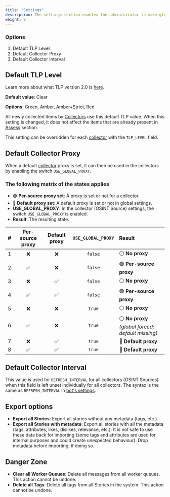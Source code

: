 ```yaml
---
title: "Settings"
description: The settings section enables the administrator to make global changes.
weight: 8
---
```


### Options
1. Default TLP Level
2. Default Collector Proxy
3. Default Collector Interval

## Default TLP Level
Learn more about what TLP version 2.0 is [here](https://www.first.org/tlp/).

**Default value**: Clear

**Options**: Green, Amber, Amber+Strict, Red

All newly collected items by [Collectors](/docs/admin/osint-sources) use this default TLP value. When this setting is changed, it does not affect the items that are already present in [Assess](/docs/assess) section.

This setting can be overridden for each [collector](docs/admin/collectors) with the `TLP_LEVEL` field.

## Default Collector Proxy
When a default [collector](docs/admin/collectors) proxy is set, it can then be used in the collectors by enabling the switch `USE_GLOBAL_PROXY`.

### The following matrix of the states applies
- 🟢 **Per-source proxy set**: A proxy is set or not for a collector.
- 🔵 **Default proxy set**: A default proxy is set or not in global settings.
- **USE_GLOBAL_PROXY**: In the collector (OSINT Source) settings, the switch `USE_GLOBAL_PROXY` is enabled.
- **Result**: The resulting state.

|  # | Per-source proxy | Default proxy | `USE_GLOBAL_PROXY` | Result                                            |
| -: | :--------------: | :-----------: | :----------------: | :------------------------------------------------ |
|  1 |         ❌        |       ❌       |       `false`      | ⚪ **No proxy**                                    |
|  2 |         ✅        |       ❌       |       `false`      | 🟢 **Per-source proxy**                           |
|  3 |         ❌        |       ✅       |       `false`      | ⚪ **No proxy**                                    |
|  4 |         ✅        |       ✅       |       `false`      | 🟢 **Per-source proxy**                           |
|  5 |         ❌        |       ❌       |       `true`       | ⚪ **No proxy**                                    |
|  6 |         ✅        |       ❌       |       `true`       | ⚪ **No proxy** *(global forced; default missing)* |
|  7 |         ❌        |       ✅       |       `true`       | 🔵 **Default proxy**                              |
|  8 |         ✅        |       ✅       |       `true`       | 🔵 **Default proxy**                              |


## Default Collector Interval
This value is used for `REFRESH_INTERVAL` for all collectors (OSINT Sources) when this field is left unset individually for all collectors. The syntax is the same as `REFRESH_INTERVAL` in [bot's settings](/docs/admin/bots/#bots-settings).

## Export options
- **Export all Stories**: Export all stories without any metadata (tags, etc.).
- **Export all Stories with metadata**: Export all stories with all the metadata (tags, attributes, likes, dislikes, relevance, etc.). It is not safe to use these data back for importing (some tags and attributes are used for internal purposes and could create unexpected behaviour). Drop metadata before importing, if doing so.

## Danger Zone
- **Clear all Worker Queues**: Delete all messages from all worker queues. This action cannot be undone.
- **Delete all Tags**: Delete all tags from all Stories in the system. This action cannot be undone.
